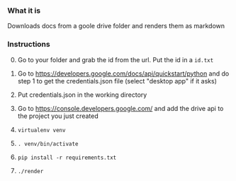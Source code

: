 ### What it is
Downloads docs from a goole drive folder and renders them as markdown

### Instructions

0. Go to your folder and grab the id from the url. Put the id in a `id.txt`

1. Go to https://developers.google.com/docs/api/quickstart/python and do step 1 to get the credentials.json file (select "desktop app" if it asks)

2. Put credentials.json in the working directory

3. Go to https://console.developers.google.com/ and add the drive api to the project you just created

4. `virtualenv venv`

5. `. venv/bin/activate`

6. `pip install -r requirements.txt`

7. `./render`
